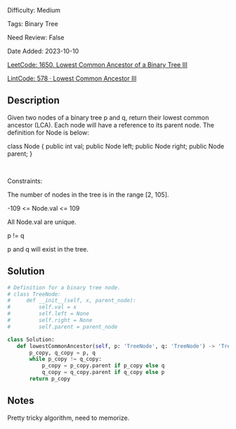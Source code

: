 Difficulty: Medium

Tags: Binary Tree

Need Review: False

Date Added: 2023-10-10

[LeetCode: 1650. Lowest Common Ancestor of a Binary Tree III](https://leetcode.com/problems/lowest-common-ancestor-of-a-binary-tree-iii/)

[LintCode: 578 · Lowest Common Ancestor III](https://www.lintcode.com/problem/578/?_from=collection&fromId=161)

## Description 

Given two nodes of a binary tree p and q, return their lowest common ancestor (LCA).
Each node will have a reference to its parent node. The definition for Node is below:

class Node {
    public int val;
    public Node left;
    public Node right;
    public Node parent;
}




 

Constraints:



The number of nodes in the tree is in the range [2, 105].

-109 <= Node.val <= 109

All Node.val are unique.

p != q

p and q will exist in the tree.



## Solution 
 ```python 
# Definition for a binary tree node.
# class TreeNode:
#     def __init__(self, x, parent_node):
#         self.val = x
#         self.left = None
#         self.right = None
#         self.parent = parent_node

class Solution:
    def lowestCommonAncestor(self, p: 'TreeNode', q: 'TreeNode') -> 'TreeNode':
        p_copy, q_copy = p, q
        while p_copy != q_copy:
            p_copy = p_copy.parent if p_copy else q
            q_copy = q_copy.parent if q_copy else p
        return p_copy
 ``` 
## Notes
Pretty tricky algorithm, need to memorize.